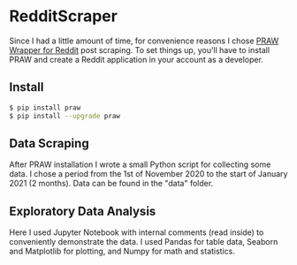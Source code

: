 # RedditScraper

Since I had a little amount of time, for convenience reasons I chose [PRAW Wrapper for Reddit](https://praw.readthedocs.io/en/latest/index.html) post scraping. 
To set things up, you'll have to install PRAW and create a Reddit application in your account as a developer.

## Install

```bash
$ pip install praw
$ pip install --upgrade praw
```

## Data Scraping

After PRAW installation I wrote a small Python script for collecting some data. I chose a period from the 1st of November 2020 to the start of January 2021 (2 months). Data can be found in the "data" folder.

## Exploratory Data Analysis

Here I used Jupyter Notebook with internal comments (read inside) to conveniently demonstrate the data. I used Pandas for table data, Seaborn and Matplotlib for plotting, and Numpy for math and statistics.
